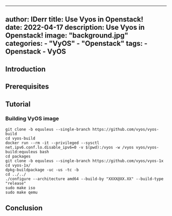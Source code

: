 
---
author: IDerr
title: Use Vyos in Openstack!  
date: 2022-04-17
description: Use Vyos in Openstack!
image: "background.jpg"
categories: 
    - "VyOS"
    - "Openstack"
tags:
    - Openstack
    - VyOS
---

## Introduction

## Prerequisites

## Tutorial 
### Building VyOS image
```
git clone -b equuleus --single-branch https://github.com/vyos/vyos-build
cd vyos-build
docker run --rm -it --privileged --sysctl net.ipv6.conf.lo.disable_ipv6=0 -v $(pwd):/vyos -w /vyos vyos/vyos-build:equuleus bash
cd packages
git clone -b equuleus --single-branch https://github.com/vyos/vyos-1x
cd vyos-1x/
dpkg-buildpackage -uc -us -tc -b
cd ../../
./configure --architecture amd64 --build-by "XXXX@XX.XX" --build-type "release" 
sudo make iso
sudo make qemu
```


## Conclusion
